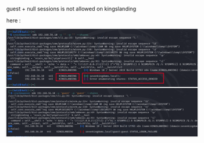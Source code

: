  guest + null sessions is not allowed on kingslanding
 
 
 
 
 here :
 
 
 
 
 
 ![unnamed_82a5547cf4ea4f568af27454f1b16994](unnamed_82a5547cf4ea4f568af27454f1b16994.png)
![unnamed_6a30e00f893342089adce2ded0d1ed54](unnamed_6a30e00f893342089adce2ded0d1ed54.png)
